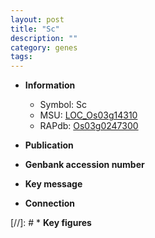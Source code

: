 ```yaml
---
layout: post
title: "Sc"
description: ""
category: genes
tags: 
---
```


* **Information**  
    + Symbol: Sc  
    + MSU: [LOC_Os03g14310](http://rice.uga.edu/cgi-bin/ORF_infopage.cgi?orf=LOC_Os03g14310)  
    + RAPdb: [Os03g0247300](http://rapdb.dna.affrc.go.jp/viewer/gbrowse_details/irgsp1?name=Os03g0247300)  

* **Publication**  

* **Genbank accession number**  

* **Key message**  

* **Connection**  

[//]: # * **Key figures**  


